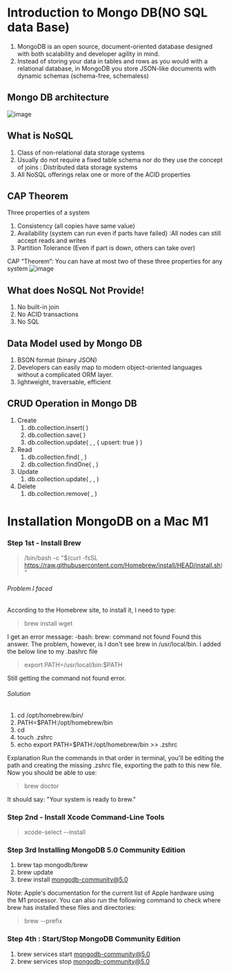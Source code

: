 # Introduction to Mongo DB(NO SQL data Base)
1. MongoDB is an open source, document-oriented database designed with both scalability and developer agility in mind. 
2. Instead of storing your data in tables and rows as you would with a relational database, in MongoDB you store JSON-like documents with dynamic schemas (schema-free, schemaless)

##  Mongo DB architecture
![image](https://user-images.githubusercontent.com/49730521/116961766-d0ff7400-acc1-11eb-9ecb-a446ff678194.png)
 
 ##  What is NoSQL
1. Class of non-relational data storage systems
2. Usually do not require a fixed table schema nor do they use the concept of joins : Distributed data storage systems
3. All NoSQL offerings relax one or more of the ACID properties 

## CAP Theorem
Three properties of a system
1. Consistency (all copies have same value)
2. Availability (system can run even if parts have failed) :All nodes can still accept reads and writes 
3. Partition Tolerance (Even if part is down, others can take over)

CAP “Theorem”: 
You can have at most two of these three properties for any system
![image](https://user-images.githubusercontent.com/49730521/116962121-cd202180-acc2-11eb-81ee-01dfb01124d6.png)

## What does NoSQL Not Provide!
1. No built-in join
2. No ACID transactions
3. No SQL

## Data Model used by Mongo DB
1. BSON format (binary JSON)
2. Developers can easily map to modern object-oriented languages without a complicated ORM layer. 
3. lightweight,  traversable,  efficient

## CRUD Operation in Mongo DB
1. Create
   1. db.collection.insert( <document> ) 
   2. db.collection.save( <document> ) 
   3. db.collection.update( <query>, <update>, { upsert: true } ) 
2. Read
   1. db.collection.find( <query>, <projection> )
   2. db.collection.findOne( <query>, <projection> ) 
3. Update
   1. db.collection.update( <query>, <update>, <options> ) 
4. Delete
   1. db.collection.remove( <query>, <justOne> ) 


# Installation MongoDB on a Mac M1

### Step 1st -  Install Brew 
> /bin/bash -c "$(curl -fsSL https://raw.githubusercontent.com/Homebrew/install/HEAD/install.sh)"

###### Problem I faced 
According to the Homebrew site, to install it, I need to type: 
> brew install wget

I get an error message: -bash: brew: command not found Found this answer. The problem, however, is I don't see brew in /usr/local/bin.
I added the below line to my .bashrc file 
> export PATH=/usr/local/bin:$PATH

Still getting the command not found error.

###### Solution
1. cd /opt/homebrew/bin/
2. PATH=$PATH:/opt/homebrew/bin
3. cd
4. touch .zshrc
5. echo export PATH=$PATH:/opt/homebrew/bin >> .zshrc

Explanation
Run the commands in that order in terminal, you'll be editing the path and creating the missing .zshrc file, exporting the path to this new file.
Now you should be able to use:
> brew doctor

It should say: "Your system is ready to brew."

### Step 2nd - Install Xcode Command-Line Tools
> xcode-select --install


### Step 3rd Installing MongoDB 5.0 Community Edition

1. brew tap mongodb/brew
2. brew update
3. brew install mongodb-community@5.0

Note: Apple's documentation for the current list of Apple hardware using the M1 processor. You can also run the following command to check where brew has installed these files and directories:
> brew --prefix

### Step 4th : Start/Stop MongoDB Community Edition
1. brew services start mongodb-community@5.0
2. brew services stop mongodb-community@5.0



